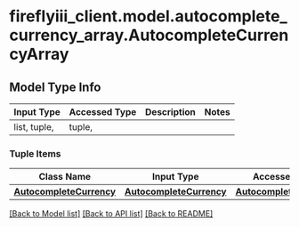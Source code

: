 # fireflyiii_client.model.autocomplete_currency_array.AutocompleteCurrencyArray

## Model Type Info
Input Type | Accessed Type | Description | Notes
------------ | ------------- | ------------- | -------------
list, tuple,  | tuple,  |  | 

### Tuple Items
Class Name | Input Type | Accessed Type | Description | Notes
------------- | ------------- | ------------- | ------------- | -------------
[**AutocompleteCurrency**](AutocompleteCurrency.md) | [**AutocompleteCurrency**](AutocompleteCurrency.md) | [**AutocompleteCurrency**](AutocompleteCurrency.md) |  | 

[[Back to Model list]](../../README.md#documentation-for-models) [[Back to API list]](../../README.md#documentation-for-api-endpoints) [[Back to README]](../../README.md)


